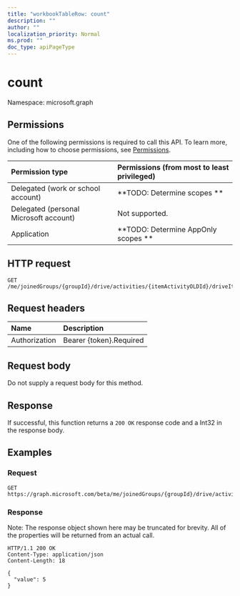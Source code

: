 ```yaml
---
title: "workbookTableRow: count"
description: ""
author: ""
localization_priority: Normal
ms.prod: ""
doc_type: apiPageType
---
```


# count

Namespace: microsoft.graph



## Permissions
One of the following permissions is required to call this API. To learn more, including how to choose permissions, see [Permissions](/concepts/permissions-reference.md).

|Permission type|Permissions (from most to least privileged)|
|:---|:---|
|Delegated (work or school account)|**TODO: Determine scopes **|
|Delegated (personal Microsoft account)|Not supported.|
|Application|**TODO: Determine AppOnly scopes **|

## HTTP request
<!-- {
  "blockType": "ignored"
}
-->
``` http
GET /me/joinedGroups/{groupId}/drive/activities/{itemActivityOLDId}/driveItem/workbook/names/{workbookNamedItemId}/worksheet/tables/{workbookTableId}/rows/count
```

## Request headers
|Name|Description|
|:---|:---|
|Authorization|Bearer {token}.Required|

## Request body
Do not supply a request body for this method.

## Response
If successful, this function returns a `200 OK` response code and a Int32 in the response body.

## Examples

### Request
<!-- {
  "blockType": "request",
  "name": "workbooktablerow_count"
}
-->
``` http
GET https://graph.microsoft.com/beta/me/joinedGroups/{groupId}/drive/activities/{itemActivityOLDId}/driveItem/workbook/names/{workbookNamedItemId}/worksheet/tables/{workbookTableId}/rows/count
```

### Response
Note: The response object shown here may be truncated for brevity. All of the properties will be returned from an actual call.
<!-- {
  "blockType": "response",
  "truncated": true,
  "@odata.type": "edm.int32"
}
-->
``` http
HTTP/1.1 200 OK
Content-Type: application/json
Content-Length: 18

{
  "value": 5
}
```

